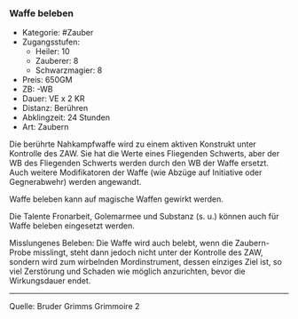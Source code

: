 ### Waffe beleben

- Kategorie: #Zauber
- Zugangsstufen:
  - Heiler: 10
  - Zauberer: 8
  - Schwarzmagier: 8
- Preis: 650GM
- ZB: -WB
- Dauer: VE x 2 KR
- Distanz: Berühren
- Abklingzeit: 24 Stunden
- Art: Zaubern

Die berührte Nahkampfwaffe wird zu einem aktiven Konstrukt unter Kontrolle des ZAW. Sie hat die Werte eines Fliegenden Schwerts, aber der WB des Fliegenden Schwerts werden durch den WB der Waffe ersetzt. Auch weitere Modifikatoren der Waffe (wie Abzüge auf Initiative oder Gegnerabwehr) werden angewandt.

Waffe beleben kann auf magische Waffen gewirkt werden.

Die Talente Fronarbeit, Golemarmee und Substanz (s. u.) können auch für Waffe beleben eingesetzt werden.

Misslungenes Beleben: Die Waffe wird auch belebt, wenn die Zaubern-Probe misslingt, steht dann jedoch nicht unter der Kontrolle des ZAW, sondern wird zum wirbelnden Mordinstrument, dessen einziges Ziel ist, so viel Zerstörung und Schaden wie möglich anzurichten, bevor die Wirkungsdauer endet.

---

Quelle: Bruder Grimms Grimmoire 2

